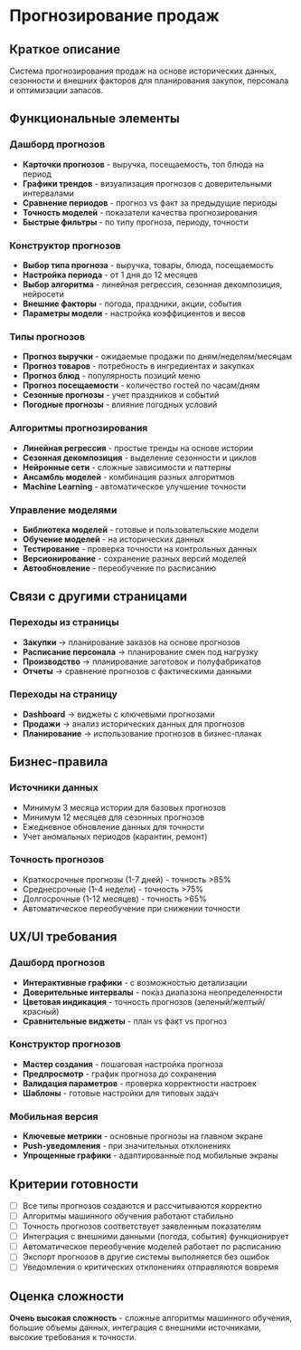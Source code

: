 # Прогнозирование продаж

## Краткое описание

Система прогнозирования продаж на основе исторических данных, сезонности и внешних факторов для планирования закупок, персонала и оптимизации запасов.

## Функциональные элементы

### Дашборд прогнозов

- **Карточки прогнозов** - выручка, посещаемость, топ блюда на период
- **Графики трендов** - визуализация прогнозов с доверительными интервалами
- **Сравнение периодов** - прогноз vs факт за предыдущие периоды
- **Точность моделей** - показатели качества прогнозирования
- **Быстрые фильтры** - по типу прогноза, периоду, точности

### Конструктор прогнозов

- **Выбор типа прогноза** - выручка, товары, блюда, посещаемость
- **Настройка периода** - от 1 дня до 12 месяцев
- **Выбор алгоритма** - линейная регрессия, сезонная декомпозиция, нейросети
- **Внешние факторы** - погода, праздники, акции, события
- **Параметры модели** - настройка коэффициентов и весов

### Типы прогнозов

- **Прогноз выручки** - ожидаемые продажи по дням/неделям/месяцам
- **Прогноз товаров** - потребность в ингредиентах и закупках
- **Прогноз блюд** - популярность позиций меню
- **Прогноз посещаемости** - количество гостей по часам/дням
- **Сезонные прогнозы** - учет праздников и событий
- **Погодные прогнозы** - влияние погодных условий

### Алгоритмы прогнозирования

- **Линейная регрессия** - простые тренды на основе истории
- **Сезонная декомпозиция** - выделение сезонности и циклов
- **Нейронные сети** - сложные зависимости и паттерны
- **Ансамбль моделей** - комбинация разных алгоритмов
- **Machine Learning** - автоматическое улучшение точности

### Управление моделями

- **Библиотека моделей** - готовые и пользовательские модели
- **Обучение моделей** - на исторических данных
- **Тестирование** - проверка точности на контрольных данных
- **Версионирование** - сохранение разных версий моделей
- **Автообновление** - переобучение по расписанию

## Связи с другими страницами

### Переходы из страницы

- **Закупки** → планирование заказов на основе прогнозов
- **Расписание персонала** → планирование смен под нагрузку
- **Производство** → планирование заготовок и полуфабрикатов
- **Отчеты** → сравнение прогнозов с фактическими данными

### Переходы на страницу

- **Dashboard** → виджеты с ключевыми прогнозами
- **Продажи** → анализ исторических данных для прогнозов
- **Планирование** → использование прогнозов в бизнес-планах

## Бизнес-правила

### Источники данных

- Минимум 3 месяца истории для базовых прогнозов
- Минимум 12 месяцев для сезонных прогнозов
- Ежедневное обновление данных для точности
- Учет аномальных периодов (карантин, ремонт)

### Точность прогнозов

- Краткосрочные прогнозы (1-7 дней) - точность >85%
- Среднесрочные (1-4 недели) - точность >75%
- Долгосрочные (1-12 месяцев) - точность >65%
- Автоматическое переобучение при снижении точности

## UX/UI требования

### Дашборд прогнозов

- **Интерактивные графики** - с возможностью детализации
- **Доверительные интервалы** - показ диапазона неопределенности
- **Цветовая индикация** - точность прогнозов (зеленый/желтый/красный)
- **Сравнительные виджеты** - план vs факт vs прогноз

### Конструктор прогнозов

- **Мастер создания** - пошаговая настройка прогноза
- **Предпросмотр** - график прогноза до сохранения
- **Валидация параметров** - проверка корректности настроек
- **Шаблоны** - готовые настройки для типовых задач

### Мобильная версия

- **Ключевые метрики** - основные прогнозы на главном экране
- **Push-уведомления** - при значительных отклонениях
- **Упрощенные графики** - адаптированные под мобильные экраны

## Критерии готовности

- [ ] Все типы прогнозов создаются и рассчитываются корректно
- [ ] Алгоритмы машинного обучения работают стабильно
- [ ] Точность прогнозов соответствует заявленным показателям
- [ ] Интеграция с внешними данными (погода, события) функционирует
- [ ] Автоматическое переобучение моделей работает по расписанию
- [ ] Экспорт прогнозов в другие системы выполняется без ошибок
- [ ] Уведомления о критических отклонениях отправляются вовремя

## Оценка сложности

**Очень высокая сложность** - сложные алгоритмы машинного обучения, большие объемы данных, интеграция с внешними источниками, высокие требования к точности.
